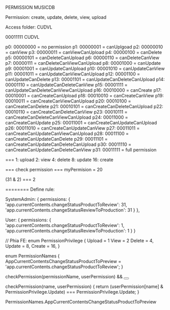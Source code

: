 PERMISSION MUSICDB

Permission: create, update, delete, view, upload

Access folder: CUDVL

00011111
   CUDVL

p0:   00000000  = no permission
p1:   00000001  = canUplgoad
p2:   00000010  = canView
p3:   00000011  = canViewCanUpload
p4:   00000100  = canDelete
p5:   00000101  = canDeleteCanUpload
p6:   00000110  = canDeleteCanView
p7:   00000111  = canDeleteCanViewCanUpload
p8:   00001000  = canUpdate
p9:   00001001  = canUpdateCanUpload
p10:  00001010  = canUpdateCanView
p11:  00001011  = canUpdateCanViewCanUpload
p12:  00001100  = canUpdateCanDelete
p13:  00001101  = canUpdateCanDeleteCanUpload
p14:  00001110  = canUpdateCanDeleteCanView
p15:  00001111  = canUpdateCanDeleteCanViewCanUpload
p16:  00010000  = canCreate
p17:  00010001  = canCreateCanUpload
p18:  00010010  = canCreateCanView
p19:  00010011  = canCreateCanViewCanUpload
p20:  00010100  = canCreateCanDelete
p21:  00010101  = canCreateCanDeleteCanUpload
p22:  00010110  = canCreateCanDeleteCanView
p23:  00010111  = canCreateCanDeleteCanViewCanUpload
p24:  00011000  = canCreateCanUpdate
p25:  00011001  = canCreateCanUpdateCanUpload
p26:  00011010  = canCreateCanUpdateCanView
p27:  00011011  = canCreateCanUpdateCanViewCanUpload
p28:  00011100  = canCreateCanUpdateCanDelete
p29:  00011101  = canCreateCanUpdateCanDeleteCanUpload
p30:  00011110  = canCreateCanUpdateCanDeleteCanView
p31:  00011111  = full permission


===
1: upload
2: view
4: delete
8: update
16: create

=== check permission ===
myPermision = 20
	
(31 & 2) === 2
 

========
Define rule:

SystemAdmin: {
    permissions: {
        'app.currentContents.changeStatusProductToReview': 31,
        'app.currentContents.changeStatusReviewToProduction': 31
    }
},

User: {
    permissions: {
        'app.currentContents.changeStatusProductToReview': 1,
        'app.currentContents.changeStatusReviewToProduction': 1
    }
}

// Phia FE:
enum PermissionPrivilege {
    Upload = 1
    View = 2
    Delete = 4,
    Update = 8,
    Create = 16,
}

enum PermissionNames {
    AppCurrentContentsChangeStatusProductToPreview = 'app.currentContents.changeStatusProductToReview';
}

checkPermission(permissionName, userPermission) && <button onClick={changeStatusToReview}></button>

checkPermission(name, userPermission) {
    return (userPermission[name] & PermissionPrivilege.Update) === PermissionPrivilege.Update;
}


PermissionNames.AppCurrentContentsChangeStatusProductToPreview